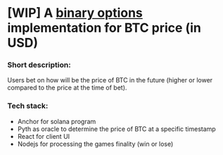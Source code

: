 # [WIP] A [binary options](https://www.investopedia.com/terms/b/binary-option.asp) implementation for BTC price (in USD)

### Short description:
Users bet on how will be the price of BTC in the future (higher or lower compared to the price at the time of bet).

### Tech stack:
- Anchor for solana program
- Pyth as oracle to determine the price of BTC at a specific timestamp
- React for client UI
- Nodejs for processing the games finality (win or lose)
